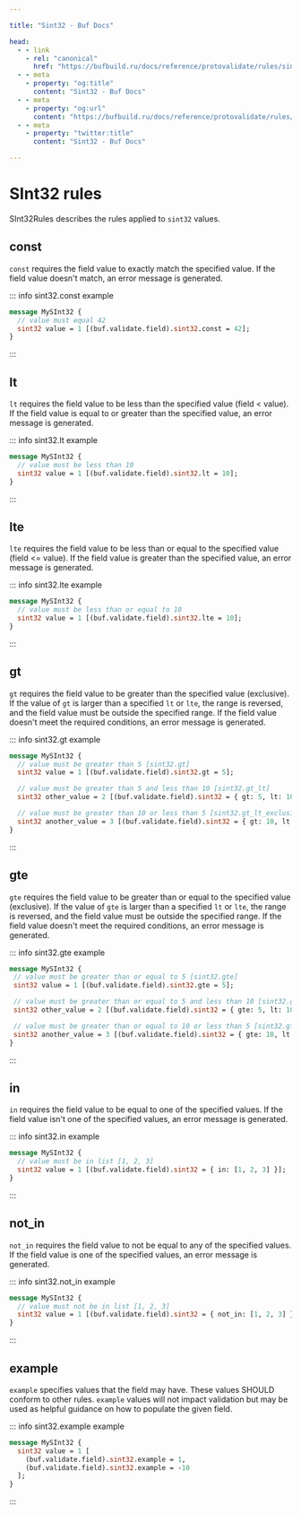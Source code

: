 ```yaml
---

title: "Sint32 - Buf Docs"

head:
  - - link
    - rel: "canonical"
      href: "https://bufbuild.ru/docs/reference/protovalidate/rules/sint32_rules/"
  - - meta
    - property: "og:title"
      content: "Sint32 - Buf Docs"
  - - meta
    - property: "og:url"
      content: "https://bufbuild.ru/docs/reference/protovalidate/rules/sint32_rules/"
  - - meta
    - property: "twitter:title"
      content: "Sint32 - Buf Docs"

---
```


# SInt32 rules

SInt32Rules describes the rules applied to `sint32` values.

## const

`const` requires the field value to exactly match the specified value. If the field value doesn't match, an error message is generated.

::: info sint32.const example

```proto
message MySInt32 {
  // value must equal 42
  sint32 value = 1 [(buf.validate.field).sint32.const = 42];
}
```

:::

## lt

`lt` requires the field value to be less than the specified value (field < value). If the field value is equal to or greater than the specified value, an error message is generated.

::: info sint32.lt example

```proto
message MySInt32 {
  // value must be less than 10
  sint32 value = 1 [(buf.validate.field).sint32.lt = 10];
}
```

:::

## lte

`lte` requires the field value to be less than or equal to the specified value (field <= value). If the field value is greater than the specified value, an error message is generated.

::: info sint32.lte example

```proto
message MySInt32 {
  // value must be less than or equal to 10
  sint32 value = 1 [(buf.validate.field).sint32.lte = 10];
}
```

:::

## gt

`gt` requires the field value to be greater than the specified value (exclusive). If the value of `gt` is larger than a specified `lt` or `lte`, the range is reversed, and the field value must be outside the specified range. If the field value doesn't meet the required conditions, an error message is generated.

::: info sint32.gt example

```proto
message MySInt32 {
  // value must be greater than 5 [sint32.gt]
  sint32 value = 1 [(buf.validate.field).sint32.gt = 5];

  // value must be greater than 5 and less than 10 [sint32.gt_lt]
  sint32 other_value = 2 [(buf.validate.field).sint32 = { gt: 5, lt: 10 }];

  // value must be greater than 10 or less than 5 [sint32.gt_lt_exclusive]
  sint32 another_value = 3 [(buf.validate.field).sint32 = { gt: 10, lt: 5 }];
}
```

:::

## gte

`gte` requires the field value to be greater than or equal to the specified value (exclusive). If the value of `gte` is larger than a specified `lt` or `lte`, the range is reversed, and the field value must be outside the specified range. If the field value doesn't meet the required conditions, an error message is generated.

::: info sint32.gte example

```proto
message MySInt32 {
 // value must be greater than or equal to 5 [sint32.gte]
 sint32 value = 1 [(buf.validate.field).sint32.gte = 5];

 // value must be greater than or equal to 5 and less than 10 [sint32.gte_lt]
 sint32 other_value = 2 [(buf.validate.field).sint32 = { gte: 5, lt: 10 }];

 // value must be greater than or equal to 10 or less than 5 [sint32.gte_lt_exclusive]
 sint32 another_value = 3 [(buf.validate.field).sint32 = { gte: 10, lt: 5 }];
}
```

:::

## in

`in` requires the field value to be equal to one of the specified values. If the field value isn't one of the specified values, an error message is generated.

::: info sint32.in example

```proto
message MySInt32 {
  // value must be in list [1, 2, 3]
  sint32 value = 1 [(buf.validate.field).sint32 = { in: [1, 2, 3] }];
}
```

:::

## not_in

`not_in` requires the field value to not be equal to any of the specified values. If the field value is one of the specified values, an error message is generated.

::: info sint32.not_in example

```proto
message MySInt32 {
  // value must not be in list [1, 2, 3]
  sint32 value = 1 [(buf.validate.field).sint32 = { not_in: [1, 2, 3] }];
}
```

:::

## example

`example` specifies values that the field may have. These values SHOULD conform to other rules. `example` values will not impact validation but may be used as helpful guidance on how to populate the given field.

::: info sint32.example example

```proto
message MySInt32 {
  sint32 value = 1 [
    (buf.validate.field).sint32.example = 1,
    (buf.validate.field).sint32.example = -10
  ];
}
```

:::
